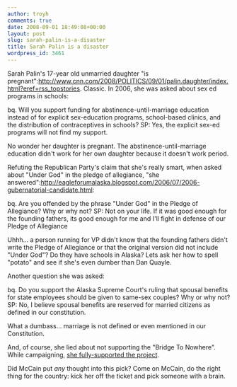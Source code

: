 ```yaml
---
author: troyh
comments: true
date: 2008-09-01 18:49:08+00:00
layout: post
slug: sarah-palin-is-a-disaster
title: Sarah Palin is a disaster
wordpress_id: 3461
---
```


Sarah Palin's 17-year old unmarried daughter "is pregnant":http://www.cnn.com/2008/POLITICS/09/01/palin.daughter/index.html?eref=rss_topstories. Classic. In 2006, she was asked about sex ed programs in schools:

bq. Will you support funding for abstinence-until-marriage education instead of for explicit sex-education programs, school-based clinics, and the distribution of contraceptives in schools?
SP: Yes, the explicit sex-ed programs will not find my support.

No wonder her daughter is pregnant. The abstinence-until-marriage education didn't work for her own daughter because it doesn't work period.

Refuting the Republican Party's claim that she's really smart, when asked about "Under God" in the pledge of allegiance, "she answered":http://eagleforumalaska.blogspot.com/2006/07/2006-gubernatorial-candidate.html:

bq. Are you offended by the phrase "Under God" in the Pledge of Allegiance? Why or why not?
SP: Not on your life. If it was good enough for the founding fathers, its good enough for me and I'll fight in defense of our Pledge of Allegiance

Uhhh... a person running for VP didn't know that the founding fathers didn't write the Pledge of Allegiance or that the original version did not include "Under God"? Do they have schools in Alaska? Lets ask her how to spell "potato" and see if she's even dumber than Dan Quayle.

Another question she was asked:

bq. Do you support the Alaska Supreme Court's ruling that spousal benefits for state employees should be given to same-sex couples? Why or why not?
SP: No, I believe spousal benefits are reserved for married citizens as defined in our constitution.

What a dumbass... marriage is not defined or even mentioned in our Constitution.

And, of course, she lied about not supporting the "Bridge To Nowhere". While campaigning, [she fully-supported the project](http://www.washingtonpost.com/wp-dyn/content/article/2008/08/31/AR2008083102017.html).

Did McCain put _any_ thought into this pick? Come on McCain, do the right thing for the country: kick her off the ticket and pick someone with a brain.
